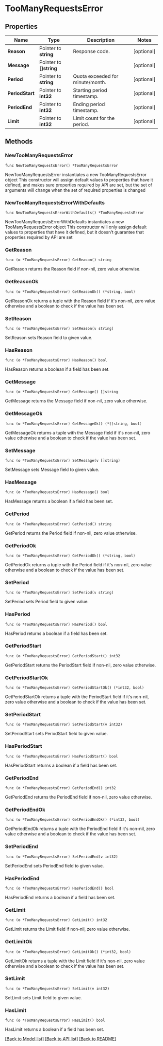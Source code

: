 # TooManyRequestsError

## Properties

Name | Type | Description | Notes
------------ | ------------- | ------------- | -------------
**Reason** | Pointer to **string** | Response code. | [optional] 
**Message** | Pointer to **[]string** |  | [optional] 
**Period** | Pointer to **string** | Quota exceeded for minute/month. | [optional] 
**PeriodStart** | Pointer to **int32** | Starting period timestamp. | [optional] 
**PeriodEnd** | Pointer to **int32** | Ending period timestamp. | [optional] 
**Limit** | Pointer to **int32** | Limit count for the period. | [optional] 

## Methods

### NewTooManyRequestsError

`func NewTooManyRequestsError() *TooManyRequestsError`

NewTooManyRequestsError instantiates a new TooManyRequestsError object
This constructor will assign default values to properties that have it defined,
and makes sure properties required by API are set, but the set of arguments
will change when the set of required properties is changed

### NewTooManyRequestsErrorWithDefaults

`func NewTooManyRequestsErrorWithDefaults() *TooManyRequestsError`

NewTooManyRequestsErrorWithDefaults instantiates a new TooManyRequestsError object
This constructor will only assign default values to properties that have it defined,
but it doesn't guarantee that properties required by API are set

### GetReason

`func (o *TooManyRequestsError) GetReason() string`

GetReason returns the Reason field if non-nil, zero value otherwise.

### GetReasonOk

`func (o *TooManyRequestsError) GetReasonOk() (*string, bool)`

GetReasonOk returns a tuple with the Reason field if it's non-nil, zero value otherwise
and a boolean to check if the value has been set.

### SetReason

`func (o *TooManyRequestsError) SetReason(v string)`

SetReason sets Reason field to given value.

### HasReason

`func (o *TooManyRequestsError) HasReason() bool`

HasReason returns a boolean if a field has been set.

### GetMessage

`func (o *TooManyRequestsError) GetMessage() []string`

GetMessage returns the Message field if non-nil, zero value otherwise.

### GetMessageOk

`func (o *TooManyRequestsError) GetMessageOk() (*[]string, bool)`

GetMessageOk returns a tuple with the Message field if it's non-nil, zero value otherwise
and a boolean to check if the value has been set.

### SetMessage

`func (o *TooManyRequestsError) SetMessage(v []string)`

SetMessage sets Message field to given value.

### HasMessage

`func (o *TooManyRequestsError) HasMessage() bool`

HasMessage returns a boolean if a field has been set.

### GetPeriod

`func (o *TooManyRequestsError) GetPeriod() string`

GetPeriod returns the Period field if non-nil, zero value otherwise.

### GetPeriodOk

`func (o *TooManyRequestsError) GetPeriodOk() (*string, bool)`

GetPeriodOk returns a tuple with the Period field if it's non-nil, zero value otherwise
and a boolean to check if the value has been set.

### SetPeriod

`func (o *TooManyRequestsError) SetPeriod(v string)`

SetPeriod sets Period field to given value.

### HasPeriod

`func (o *TooManyRequestsError) HasPeriod() bool`

HasPeriod returns a boolean if a field has been set.

### GetPeriodStart

`func (o *TooManyRequestsError) GetPeriodStart() int32`

GetPeriodStart returns the PeriodStart field if non-nil, zero value otherwise.

### GetPeriodStartOk

`func (o *TooManyRequestsError) GetPeriodStartOk() (*int32, bool)`

GetPeriodStartOk returns a tuple with the PeriodStart field if it's non-nil, zero value otherwise
and a boolean to check if the value has been set.

### SetPeriodStart

`func (o *TooManyRequestsError) SetPeriodStart(v int32)`

SetPeriodStart sets PeriodStart field to given value.

### HasPeriodStart

`func (o *TooManyRequestsError) HasPeriodStart() bool`

HasPeriodStart returns a boolean if a field has been set.

### GetPeriodEnd

`func (o *TooManyRequestsError) GetPeriodEnd() int32`

GetPeriodEnd returns the PeriodEnd field if non-nil, zero value otherwise.

### GetPeriodEndOk

`func (o *TooManyRequestsError) GetPeriodEndOk() (*int32, bool)`

GetPeriodEndOk returns a tuple with the PeriodEnd field if it's non-nil, zero value otherwise
and a boolean to check if the value has been set.

### SetPeriodEnd

`func (o *TooManyRequestsError) SetPeriodEnd(v int32)`

SetPeriodEnd sets PeriodEnd field to given value.

### HasPeriodEnd

`func (o *TooManyRequestsError) HasPeriodEnd() bool`

HasPeriodEnd returns a boolean if a field has been set.

### GetLimit

`func (o *TooManyRequestsError) GetLimit() int32`

GetLimit returns the Limit field if non-nil, zero value otherwise.

### GetLimitOk

`func (o *TooManyRequestsError) GetLimitOk() (*int32, bool)`

GetLimitOk returns a tuple with the Limit field if it's non-nil, zero value otherwise
and a boolean to check if the value has been set.

### SetLimit

`func (o *TooManyRequestsError) SetLimit(v int32)`

SetLimit sets Limit field to given value.

### HasLimit

`func (o *TooManyRequestsError) HasLimit() bool`

HasLimit returns a boolean if a field has been set.


[[Back to Model list]](../README.md#documentation-for-models) [[Back to API list]](../README.md#documentation-for-api-endpoints) [[Back to README]](../README.md)


